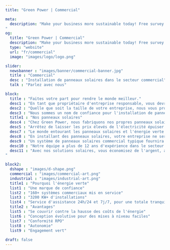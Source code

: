 ```yaml
---
title: "Green Power | Commercial"

meta:
  description: "Make your business more sustainable today! Free survey! Save money and cut emissions - turnkey Solar solutions. Up to 25 years warranty on Solar Panels for your business.
"
og:
  title: "Green Power | Commercial"
  description: "Make your business more sustainable today! Free survey! Save money and cut emissions - turnkey Solar solutions. Up to 25 years warranty on Solar Panels for your business." 
  type: "website"
  url: "fr/commercial"
  image: "images/logo/logo.png"

slider:
  newsbanner : "images/banner/commercial-banner.jpg"
  title : "Commercial"
  desc : "Installation de panneaux solaires dans le secteur commercial"
  talk : "Parlez avec nous"

block:
  title : "Faites votre part pour rendre le monde meilleur."
  desc1 : "En tant que propriétaire d'entreprise responsable, vous devriez rechercher des alternatives durables à votre fournisseur d'énergie actuel. En retour, vos factures d'énergie seront moins élevées et votre image publique sera meilleure."
  desc2 : "Quelle que soit la taille de votre entreprise, nous vous proposerons un devis entièrement personnalisé pour répondre à vos besoins spécifiques."
  desc3 : "Nous sommes un nom de confiance pour l'installation de panneaux solaires pour les bâtiments commerciaux à travers les Baléares et l'Espagne continentale, y compris ; hôtels, écoles, fermes, bâtiments gouvernementaux et développements commerciaux. Sécurisez votre énergie future avec nos panneaux solaires hautement efficaces et commencez à utiliser de l'énergie verte gratuite dès aujourd'hui."
  title1 : "Nos panneaux solaires"
  desc4 : "Chez Green Power, nous fabriquons nos propres panneaux solaires très puissants, de marque Carbon Free. Carbon Free utilise les dernières technologies et est fier de sa fabrication de précision soutenue par les certifications TUV de la plus haute qualité et offre une production d'énergie plus fiable et plus stable avec moins d'effet d'ombrage et une énergie de sortie plus élevée - le tout avec une garantie de 25 ans."
  desc5 : "Arrêtez de laisser les prix élevés de l'électricité épuiser les finances de votre entreprise. Des milliers d'entreprises à travers l'Espagne sont passées à l'énergie solaire pour alimenter leurs opérations. Nous sommes des experts du solaire photovoltaïque, à vos côtés à chaque étape du processus pour vous donner des conseils de pointe et une formation conviviale, ainsi que des installations rapides et de haute qualité."
  desc7 : "Le monde entourant les panneaux solaires et l'énergie verte a radicalement changé au cours des 10 dernières années. Ce qui était considéré comme une niche et expérimentale est maintenant classé comme grand public - faisant baisser les prix et augmentant la fiabilité."
  desc8 : "En installant des panneaux solaires, votre entreprise ne sera pas affectée par la fluctuation des tarifs des services publics, votre entreprise reste à l'abri de la volatilité, avec un système pour continuer à générer de l'énergie propre en permanence."
  desc9 : "Un système de panneaux solaires commercial typique fournira de l'électricité gratuite pendant plus de 25 ans, réalisera des rendements financiers allant jusqu'à 20 % par an et remboursera les coûts d'installation en environ 5 ans."
  desc10 : "Notre équipe a plus de 12 ans d'expérience dans le secteur des énergies renouvelables, travaillant avec des entreprises telles que Tesla, Renault, Nissan et British Gas. Nous pouvons transformer votre entreprise avec des solutions d'énergie verte. Nous pouvons aider votre entreprise à augmenter son retour sur investissement, à réduire efficacement ses coûts énergétiques et, parallèlement, à atteindre ses objectifs de développement durable."
  desc11 : "Avec nos solutions solaires, vous économisez de l'argent, améliorez la résilience et réduisez les émissions - en gagnant en stabilité sur vos coûts énergétiques et en contrôlant votre entreprise. Contactez Green Power au <b>+34 651 720 792</b> pour une enquête gratuite et sans engagement dès aujourd'hui.
"

block2:
  dshape : "images/d-shape.png"
  commercial : "images/commercial-art.png"
  industrial : "images/industrial-art.png"
  title1 : "Pourquoi l'énergie verte"
  list1 : "Une marque de confiance"
  list2 : "160+ systèmes commerciaux mis en service"
  list3 : "3200 KW+ d'installations"
  list4 : "Service d'assistance 24h/24 et 7j/7, pour une totale tranquillité d'esprit"
  title2 : "Avantages"
  list5 : "Se couvrir contre la hausse des coûts de l'énergie"
  list6 : "Conception évolutive pour des mises à niveau faciles"
  list7 : "Conformité RPO"
  list8 : "Autonomie"
  list9 : "Engagement vert"
    
draft: false
---
```

